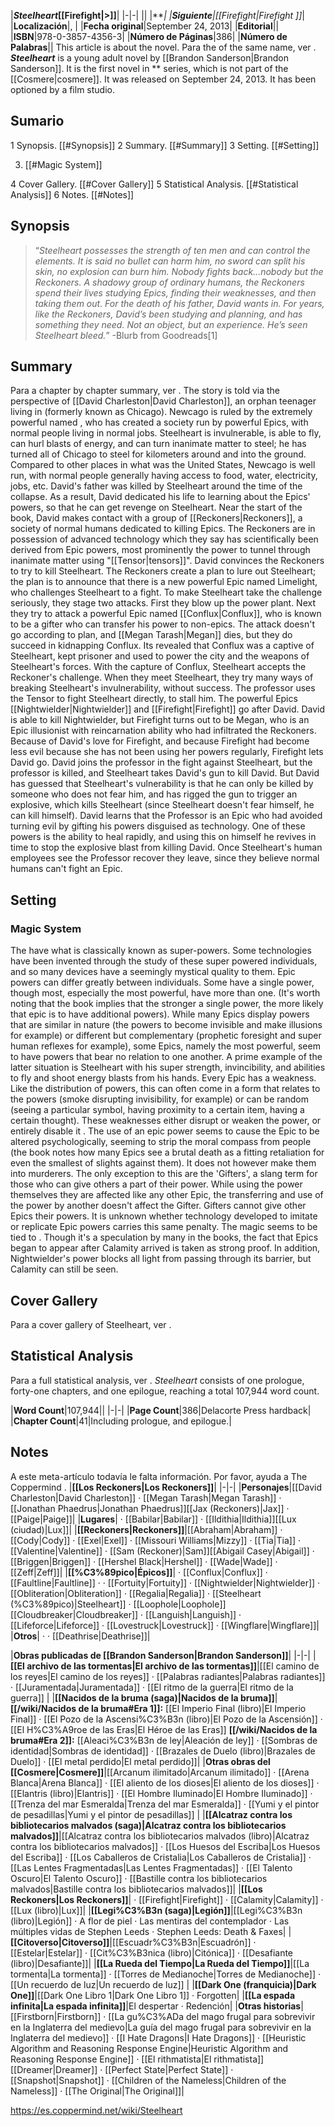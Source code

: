 |***Steelheart*[[Firefight\|>]]**|
|-|-|
||
|****|
|**Siguiente**|*[[Firefight\|Firefight ]]*|
|**Localización**|, |
|**Fecha original**|September 24, 2013|
|**Editorial**||
|**ISBN**|978-0-3857-4356-3|
|**Número de Páginas**|386|
|**Número de Palabras**||
This article is about the novel. Para the  of the same name, ver .
***Steelheart*** is a young adult novel by [[Brandon Sanderson\|Brandon Sanderson]]. It is the first novel in ** series, which is not part of the [[Cosmere\|cosmere]]. It was released on September 24, 2013. It has been optioned by a film studio.

## Sumario

1 Synopsis. [[#Synopsis]] 
2 Summary. [[#Summary]] 
3 Setting. [[#Setting]] 

3. [[#Magic System]] 


4 Cover Gallery. [[#Cover Gallery]] 
5 Statistical Analysis. [[#Statistical Analysis]] 
6 Notes. [[#Notes]] 


## Synopsis
>“*Steelheart possesses the strength of ten men and can control the elements. It is said no bullet can harm him, no sword can split his skin, no explosion can burn him. Nobody fights back...nobody but the Reckoners. A shadowy group of ordinary humans, the Reckoners spend their lives studying Epics, finding their weaknesses, and then taking them out. For the death of his father, David wants in. For years, like the Reckoners, David’s been studying and planning, and has something they need. Not an object, but an experience. He’s seen Steelheart bleed.*”
\-Blurb from Goodreads[1]


## Summary
Para a chapter by chapter summary, ver .
The story is told via the perspective of [[David Charleston\|David Charleston]], an orphan teenager living in  (formerly known as Chicago). Newcago is ruled by the extremely powerful  named , who has created a society run by powerful Epics, with normal people living in normal jobs. Steelheart is invulnerable, is able to fly, can hurl blasts of energy, and can turn inanimate matter to steel; he has turned all of Chicago to steel for kilometers around and into the ground. Compared to other places in what was the United States, Newcago is well run, with normal people generally having access to food, water, electricity, jobs, etc.
David's father was killed by Steelheart around the time of the collapse. As a result, David dedicated his life to learning about the Epics' powers, so that he can get revenge on Steelheart. Near the start of the book, David makes contact with a group of [[Reckoners\|Reckoners]], a society of normal humans dedicated to killing Epics. The Reckoners are in possession of advanced technology which they say has scientifically been derived from Epic powers, most prominently the power to tunnel through inanimate matter using "[[Tensor\|tensors]]". David convinces the Reckoners to try to kill Steelheart.
The Reckoners create a plan to lure out Steelheart; the plan is to announce that there is a new powerful Epic named Limelight, who challenges Steelheart to a fight. To make Steelheart take the challenge seriously, they stage two attacks. First they blow up the power plant. Next they try to attack a powerful Epic named [[Conflux\|Conflux]], who is known to be a gifter who can transfer his power to non-epics. The attack doesn't go according to plan, and [[Megan Tarash\|Megan]] dies, but they do succeed in kidnapping Conflux. Its revealed that Conflux was a captive of Steelheart, kept prisoner and used to power the city and the weapons of Steelheart's forces. With the capture of Conflux, Steelheart accepts the Reckoner's challenge.
When they meet Steelheart, they try many ways of breaking Steelheart's invulnerability, without success. The professor uses the Tensor to fight Steelheart directly, to stall him. The powerful Epics [[Nightwielder\|Nightwielder]] and [[Firefight\|Firefight]] go after David. David is able to kill Nightwielder, but Firefight turns out to be Megan, who is an Epic illusionist with reincarnation ability who had infiltrated the Reckoners. Because of David's love for Firefight, and because Firefight had become less evil because she has not been using her powers regularly, Firefight lets David go. David joins the professor in the fight against Steelheart, but the professor is killed, and Steelheart takes David's gun to kill David. But David has guessed that Steelheart's vulnerability is that he can only be killed by someone who does not fear him, and has rigged the gun to trigger an explosive, which kills Steelheart (since Steelheart doesn't fear himself, he can kill himself).
David learns that the Professor is an Epic who had avoided turning evil by gifting his powers disguised as technology. One of these powers is the ability to heal rapidly, and using this on himself he revives in time to stop the explosive blast from killing David. Once Steelheart's human employees see the Professor recover they leave, since they believe normal humans can't fight an Epic.

## Setting
### Magic System
The  have what is classically known as super-powers. Some technologies have been invented through the study of these super powered individuals, and so many devices have a seemingly mystical quality to them. Epic powers can differ greatly between individuals. Some have a single power, though most, especially the most powerful, have more than one. (It's worth noting that the book implies that the stronger a single power, the more likely that epic is to have additional powers). While many Epics display powers that are similar in nature (the powers to become invisible and make illusions for example) or different but complementary (prophetic foresight and super human reflexes for example), some Epics, namely the most powerful, seem to have powers that bear no relation to one another. A prime example of the latter situation is Steelheart with his super strength, invincibility, and abilities to fly and shoot energy blasts from his hands.
Every Epic has a weakness. Like the distribution of powers, this can often come in a form that relates to the powers (smoke disrupting invisibility, for example) or can be random (seeing a particular symbol, having proximity to a certain item, having a certain thought). These weaknesses either disrupt or weaken the power, or entirely disable it .
The use of an epic power seems to cause the Epic to be altered psychologically, seeming to strip the moral compass from people (the book notes how many Epics see a brutal death as a fitting retaliation for even the smallest of slights against them). It does not however make them into murderers. The only exception to this are the 'Gifters', a slang term for those who can give others a part of their power. While using the power themselves they are affected like any other Epic, the transferring and use of the power by another doesn't affect the Gifter. Gifters cannot give other Epics their powers. It is unknown whether technology developed to imitate or replicate Epic powers carries this same penalty.
The magic seems to be tied to . Though it's a speculation by many in the books, the fact that Epics began to appear after Calamity arrived is taken as strong proof. In addition, Nightwielder's power blocks all light from passing through its barrier, but Calamity can still be seen.

## Cover Gallery
Para a cover gallery of Steelheart, ver .
## Statistical Analysis
Para a full statistical analysis, ver .
*Steelheart* consists of one prologue, forty-one chapters, and one epilogue, reaching a total 107,944 word count.

|**Word Count**|107,944||
|-|-|
|**Page Count**|386|Delacorte Press hardback|
|**Chapter Count**|41|Including prologue, and epilogue.|

## Notes

A este meta-artículo todavía le falta información. Por favor, ayuda a The Coppermind .
|**[[Los Reckoners\|Los Reckoners]]**|
|-|-|
|**Personajes**|[[David Charleston\|David Charleston]] · [[Megan Tarash\|Megan Tarash]] · [[Jonathan Phaedrus\|Jonathan Phaedrus]][[Jax (Reckoners)\|Jax]] · [[Paige\|Paige]]|
|**Lugares**| · [[Babilar\|Babilar]] · [[Ildithia\|Ildithia]][[Lux (ciudad)\|Lux]]|
|**[[Reckoners\|Reckoners]]**|[[Abraham\|Abraham]] · [[Cody\|Cody]] · [[Exel\|Exel]] · [[Missouri Williams\|Mizzy]] · [[Tia\|Tia]] · [[Valentine\|Valentine]] · [[Sam (Reckoner)\|Sam]][[Abigail Casey\|Abigail]] · [[Briggen\|Briggen]] · [[Hershel Black\|Hershel]] · [[Wade\|Wade]] · [[Zeff\|Zeff]]|
|**[[%C3%89pico\|Épicos]]**| · [[Conflux\|Conflux]] · [[Faultline\|Faultline]] ·  · [[Fortuity\|Fortuity]] · [[Nightwielder\|Nightwielder]] · [[Obliteration\|Obliteration]] · [[Regalia\|Regalia]] · [[Steelheart (%C3%89pico)\|Steelheart]] · [[Loophole\|Loophole]][[Cloudbreaker\|Cloudbreaker]] · [[Languish\|Languish]] · [[Lifeforce\|Lifeforce]] · [[Lovestruck\|Lovestruck]] · [[Wingflare\|Wingflare]]|
|**Otros**| ·  · [[Deathrise\|Deathrise]]|

|**Obras publicadas de [[Brandon Sanderson\|Brandon Sanderson]]**|
|-|-|
|**[[El archivo de las tormentas\|El archivo de las tormentas]]**|[[El camino de los reyes\|El camino de los reyes]] · [[Palabras radiantes\|Palabras radiantes]] · [[Juramentada\|Juramentada]] · [[El ritmo de la guerra\|El ritmo de la guerra]] |
|**[[Nacidos de la bruma (saga)\|Nacidos de la bruma]]**|**[[/wiki/Nacidos de la bruma#Era 1]]:** [[El Imperio Final (libro)\|El Imperio Final]] · [[El Pozo de la Ascensi%C3%B3n (libro)\|El Pozo de la Ascensión]] · [[El H%C3%A9roe de las Eras\|El Héroe de las Eras]] **[[/wiki/Nacidos de la bruma#Era 2]]:** [[Aleaci%C3%B3n de ley\|Aleación de ley]] · [[Sombras de identidad\|Sombras de identidad]] · [[Brazales de Duelo (libro)\|Brazales de Duelo]] · [[El metal perdido\|El metal perdido]]|
|**Otras obras del [[Cosmere\|Cosmere]]**|[[Arcanum ilimitado\|Arcanum ilimitado]] · [[Arena Blanca\|Arena Blanca]] · [[El aliento de los dioses\|El aliento de los dioses]] · [[Elantris (libro)\|Elantris]] · [[El Hombre Iluminado\|El Hombre Iluminado]] · [[Trenza del mar Esmeralda\|Trenza del mar Esmeralda]] · [[Yumi y el pintor de pesadillas\|Yumi y el pintor de pesadillas]] |
|**[[Alcatraz contra los bibliotecarios malvados (saga)\|Alcatraz contra los bibliotecarios malvados]]**|[[Alcatraz contra los bibliotecarios malvados (libro)\|Alcatraz contra los bibliotecarios malvados]] · [[Los Huesos del Escriba\|Los Huesos del Escriba]] · [[Los Caballeros de Cristalia\|Los Caballeros de Cristalia]] · [[Las Lentes Fragmentadas\|Las Lentes Fragmentadas]] · [[El Talento Oscuro\|El Talento Oscuro]] · [[Bastille contra los bibliotecarios malvados\|Bastille contra los bibliotecarios malvados]]|
|**[[Los Reckoners\|Los Reckoners]]**| · [[Firefight\|Firefight]] · [[Calamity\|Calamity]] · [[Lux (libro)\|Lux]]|
|**[[Legi%C3%B3n (saga)\|Legión]]**|[[Legi%C3%B3n (libro)\|Legión]] · A flor de piel · Las mentiras del contemplador · Las múltiples vidas de Stephen Leeds · Stephen Leeds: Death & Faxes|
|**[[Citoverso\|Citoverso]]**|[[Escuadr%C3%B3n\|Escuadrón]] · [[Estelar\|Estelar]] · [[Cit%C3%B3nica (libro)\|Citónica]] · [[Desafiante (libro)\|Desafiante]]|
|**[[La Rueda del Tiempo\|La Rueda del Tiempo]]**|[[La tormenta\|La tormenta]] · [[Torres de Medianoche\|Torres de Medianoche]] · [[Un recuerdo de luz\|Un recuerdo de luz]] |
|**[[Dark One (franquicia)\|Dark One]]**|[[Dark One Libro 1\|Dark One Libro 1]] · Forgotten|
|**[[La espada infinita\|La espada infinita]]**|El despertar · Redención|
|**Otras historias**|[[Firstborn\|Firstborn]] · [[La gu%C3%ADa del mago frugal para sobrevivir en la Inglaterra del medievo\|La guía del mago frugal para sobrevivir en la Inglaterra del medievo]] · [[I Hate Dragons\|I Hate Dragons]] · [[Heuristic Algorithm and Reasoning Response Engine\|Heuristic Algorithm and Reasoning Response Engine]] · [[El rithmatista\|El rithmatista]] [[Dreamer\|Dreamer]] · [[Perfect State\|Perfect State]] · [[Snapshot\|Snapshot]] · [[Children of the Nameless\|Children of the Nameless]] · [[The Original\|The Original]]|



https://es.coppermind.net/wiki/Steelheart